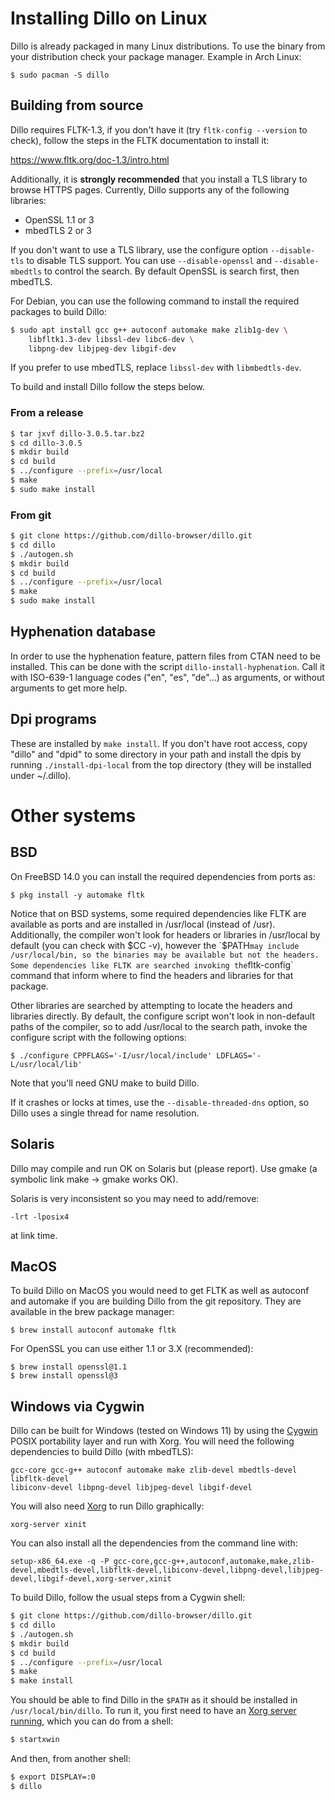 # Installing Dillo on Linux

Dillo is already packaged in many Linux distributions. To use the binary
from your distribution check your package manager. Example in Arch
Linux:

```
$ sudo pacman -S dillo
```

## Building from source

Dillo requires FLTK-1.3, if you don't have it (try `fltk-config
--version` to check), follow the steps in the FLTK documentation to
install it:

https://www.fltk.org/doc-1.3/intro.html

Additionally, it is **strongly recommended** that you install a TLS
library to browse HTTPS pages. Currently, Dillo supports any of the
following libraries:

 - OpenSSL 1.1 or 3
 - mbedTLS 2 or 3

If you don't want to use a TLS library, use the configure option
`--disable-tls` to disable TLS support. You can use `--disable-openssl`
and `--disable-mbedtls` to control the search. By default OpenSSL is
search first, then mbedTLS.

For Debian, you can use the following command to install the required
packages to build Dillo:

```sh
$ sudo apt install gcc g++ autoconf automake make zlib1g-dev \
    libfltk1.3-dev libssl-dev libc6-dev \
    libpng-dev libjpeg-dev libgif-dev
```

If you prefer to use mbedTLS, replace `libssl-dev` with
`libmbedtls-dev`.

To build and install Dillo follow the steps below.

### From a release

```sh
$ tar jxvf dillo-3.0.5.tar.bz2
$ cd dillo-3.0.5
$ mkdir build
$ cd build
$ ../configure --prefix=/usr/local
$ make
$ sudo make install
```

### From git

```sh
$ git clone https://github.com/dillo-browser/dillo.git
$ cd dillo
$ ./autogen.sh
$ mkdir build
$ cd build
$ ../configure --prefix=/usr/local
$ make
$ sudo make install
```

## Hyphenation database

In order to use the hyphenation feature, pattern files from CTAN need to
be installed. This can be done with the script
`dillo-install-hyphenation`. Call it with ISO-639-1 language codes
("en", "es", "de"...) as arguments, or without arguments to get more
help.

## Dpi programs

These are installed by `make install`. If you don't have root access,
copy "dillo" and "dpid" to some directory in your path and install
the dpis by running `./install-dpi-local` from the top directory (they
will be installed under ~/.dillo).

# Other systems

## BSD

On FreeBSD 14.0 you can install the required dependencies from ports as:

```
$ pkg install -y automake fltk
```

Notice that on BSD systems, some required dependencies like FLTK are
available as ports and are installed in /usr/local (instead of /usr).
Additionally, the compiler won't look for headers or libraries in
/usr/local by default (you can check with $CC -v), however the `$PATH`
may include /usr/local/bin, so the binaries may be available but not the
headers. Some dependencies like FLTK are searched invoking the
`fltk-config` command that inform where to find the headers and
libraries for that package.

Other libraries are searched by attempting to locate the headers and
libraries directly. By default, the configure script won't look in
non-default paths of the compiler, so to add /usr/local to the search
path, invoke the configure script with the following options:

```
$ ./configure CPPFLAGS='-I/usr/local/include' LDFLAGS='-L/usr/local/lib'
```

Note that you'll need GNU make to build Dillo.

If it crashes or locks at times, use the `--disable-threaded-dns`
option, so Dillo uses a single thread for name resolution.

## Solaris

Dillo may compile and run OK on Solaris but (please report).
Use gmake (a symbolic link make -> gmake works OK).

Solaris is very inconsistent so you may need to add/remove:

```
-lrt -lposix4
```

at link time.

## MacOS

To build Dillo on MacOS you would need to get FLTK as well as
autoconf and automake if you are building Dillo from the git repository.
They are available in the brew package manager:

```
$ brew install autoconf automake fltk
```

For OpenSSL you can use either 1.1 or 3.X (recommended):

```
$ brew install openssl@1.1
$ brew install openssl@3
```

## Windows via Cygwin

Dillo can be built for Windows (tested on Windows 11) by using the
[Cygwin](https://www.cygwin.com/) POSIX portability layer and run with Xorg. You
will need the following dependencies to build Dillo (with mbedTLS):

```
gcc-core gcc-g++ autoconf automake make zlib-devel mbedtls-devel libfltk-devel
libiconv-devel libpng-devel libjpeg-devel libgif-devel
```

You will also need [Xorg](https://x.cygwin.com/docs/ug/cygwin-x-ug.html) to run
Dillo graphically:

```
xorg-server xinit
```

You can also install all the dependencies from the command line with:
```
setup-x86_64.exe -q -P gcc-core,gcc-g++,autoconf,automake,make,zlib-devel,mbedtls-devel,libfltk-devel,libiconv-devel,libpng-devel,libjpeg-devel,libgif-devel,xorg-server,xinit
```

To build Dillo, follow the usual steps from a Cygwin shell:

```sh
$ git clone https://github.com/dillo-browser/dillo.git
$ cd dillo
$ ./autogen.sh
$ mkdir build
$ cd build
$ ../configure --prefix=/usr/local
$ make
$ make install
```

You should be able to find Dillo in the `$PATH` as it should be installed in
`/usr/local/bin/dillo`. To run it, you first need to have an [Xorg server
running](https://x.cygwin.com/docs/ug/using.html#using-starting), which you can
do from a shell:

```sh
$ startxwin
```

And then, from another shell:

```sh
$ export DISPLAY=:0
$ dillo
```
